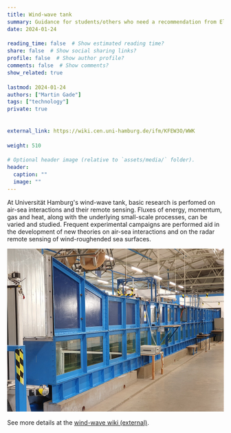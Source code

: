 ```yaml
---
title: Wind-wave tank
summary: Guidance for students/others who need a recommendation from Eleanor Frajka-Williams.  Heavily borrowed from other online sources.  
date: 2024-01-24

reading_time: false  # Show estimated reading time?
share: false  # Show social sharing links?
profile: false  # Show author profile?
comments: false  # Show comments?
show_related: true

lastmod: 2024-01-24
authors: ["Martin Gade"]
tags: ["technology"]
private: true


external_link: https://wiki.cen.uni-hamburg.de/ifm/KFEW3O/WWK

weight: 510

# Optional header image (relative to `assets/media/` folder).
header:
  caption: ""
  image: ""
---
```


At Universität Hamburg's wind-wave tank, basic research is perfomed on air-sea interactions and their remote sensing. Fluxes of energy, momentum, gas and heat, along with the underlying small-scale processes, can be varied and studied. Frequent experimental campaigns are performed aid in the development of new theories on air-sea interactions and on the radar remote sensing of wind-roughended sea surfaces.

![Scenario 1: Across columns](../../assets/media/albums/windwave/WWK.jpg)

See more details at the [wind-wave wiki (external)](https://wiki.cen.uni-hamburg.de/ifm/KFEW3O/WWK).
